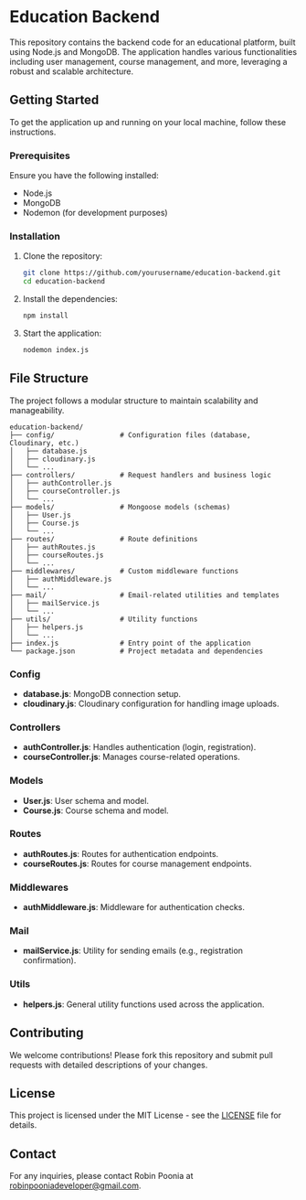 # Education Backend

This repository contains the backend code for an educational platform, built using Node.js and MongoDB. The application handles various functionalities including user management, course management, and more, leveraging a robust and scalable architecture.

## Getting Started

To get the application up and running on your local machine, follow these instructions.

### Prerequisites

Ensure you have the following installed:

- Node.js
- MongoDB
- Nodemon (for development purposes)

### Installation

1. Clone the repository:
    ```bash
    git clone https://github.com/yourusername/education-backend.git
    cd education-backend
    ```

2. Install the dependencies:
    ```bash
    npm install
    ```

3. Start the application:
    ```bash
    nodemon index.js
    ```

## File Structure

The project follows a modular structure to maintain scalability and manageability.

```
education-backend/
├── config/                # Configuration files (database, Cloudinary, etc.)
│   ├── database.js
│   ├── cloudinary.js
│   └── ...
├── controllers/           # Request handlers and business logic
│   ├── authController.js
│   ├── courseController.js
│   └── ...
├── models/                # Mongoose models (schemas)
│   ├── User.js
│   ├── Course.js
│   └── ...
├── routes/                # Route definitions
│   ├── authRoutes.js
│   ├── courseRoutes.js
│   └── ...
├── middlewares/           # Custom middleware functions
│   ├── authMiddleware.js
│   └── ...
├── mail/                  # Email-related utilities and templates
│   ├── mailService.js
│   └── ...
├── utils/                 # Utility functions
│   ├── helpers.js
│   └── ...
├── index.js               # Entry point of the application
└── package.json           # Project metadata and dependencies
```

### Config

- **database.js**: MongoDB connection setup.
- **cloudinary.js**: Cloudinary configuration for handling image uploads.

### Controllers

- **authController.js**: Handles authentication (login, registration).
- **courseController.js**: Manages course-related operations.

### Models

- **User.js**: User schema and model.
- **Course.js**: Course schema and model.

### Routes

- **authRoutes.js**: Routes for authentication endpoints.
- **courseRoutes.js**: Routes for course management endpoints.

### Middlewares

- **authMiddleware.js**: Middleware for authentication checks.

### Mail

- **mailService.js**: Utility for sending emails (e.g., registration confirmation).

### Utils

- **helpers.js**: General utility functions used across the application.

## Contributing

We welcome contributions! Please fork this repository and submit pull requests with detailed descriptions of your changes.

## License

This project is licensed under the MIT License - see the [LICENSE](LICENSE) file for details.

## Contact

For any inquiries, please contact Robin Poonia at robinpooniadeveloper@gmail.com.
